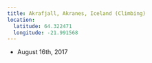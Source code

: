 ```yaml
---
title: Akrafjall, Akranes, Iceland (Climbing)
location:
  latitude: 64.322471
  longitude: -21.991568
---
```


+ August 16th, 2017
